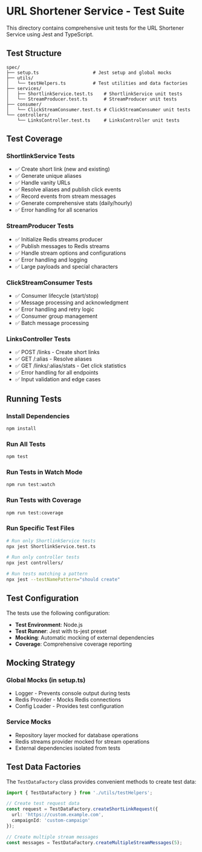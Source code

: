 # URL Shortener Service - Test Suite

This directory contains comprehensive unit tests for the URL Shortener Service using Jest and TypeScript.

## Test Structure

```
spec/
├── setup.ts                    # Jest setup and global mocks
├── utils/
│   └── testHelpers.ts          # Test utilities and data factories
├── services/
│   ├── ShortlinkService.test.ts    # ShortlinkService unit tests
│   └── StreamProducer.test.ts      # StreamProducer unit tests
├── consumer/
│   └── ClickStreamConsumer.test.ts # ClickStreamConsumer unit tests
└── controllers/
    └── LinksController.test.ts     # LinksController unit tests
```

## Test Coverage

### ShortlinkService Tests
- ✅ Create short link (new and existing)
- ✅ Generate unique aliases
- ✅ Handle vanity URLs
- ✅ Resolve aliases and publish click events
- ✅ Record events from stream messages
- ✅ Generate comprehensive stats (daily/hourly)
- ✅ Error handling for all scenarios

### StreamProducer Tests
- ✅ Initialize Redis streams producer
- ✅ Publish messages to Redis streams
- ✅ Handle stream options and configurations
- ✅ Error handling and logging
- ✅ Large payloads and special characters

### ClickStreamConsumer Tests
- ✅ Consumer lifecycle (start/stop)
- ✅ Message processing and acknowledgment
- ✅ Error handling and retry logic
- ✅ Consumer group management
- ✅ Batch message processing

### LinksController Tests
- ✅ POST /links - Create short links
- ✅ GET /:alias - Resolve aliases
- ✅ GET /links/:alias/stats - Get click statistics
- ✅ Error handling for all endpoints
- ✅ Input validation and edge cases

## Running Tests

### Install Dependencies
```bash
npm install
```

### Run All Tests
```bash
npm test
```

### Run Tests in Watch Mode
```bash
npm run test:watch
```

### Run Tests with Coverage
```bash
npm run test:coverage
```

### Run Specific Test Files
```bash
# Run only ShortlinkService tests
npx jest ShortlinkService.test.ts

# Run only controller tests
npx jest controllers/

# Run tests matching a pattern
npx jest --testNamePattern="should create"
```

## Test Configuration

The tests use the following configuration:

- **Test Environment**: Node.js
- **Test Runner**: Jest with ts-jest preset
- **Mocking**: Automatic mocking of external dependencies
- **Coverage**: Comprehensive coverage reporting

## Mocking Strategy

### Global Mocks (in setup.ts)
- Logger - Prevents console output during tests
- Redis Provider - Mocks Redis connections
- Config Loader - Provides test configuration

### Service Mocks
- Repository layer mocked for database operations
- Redis streams provider mocked for stream operations
- External dependencies isolated from tests

## Test Data Factories

The `TestDataFactory` class provides convenient methods to create test data:

```typescript
import { TestDataFactory } from './utils/testHelpers';

// Create test request data
const request = TestDataFactory.createShortLinkRequest({
  url: 'https://custom.example.com',
  campaignId: 'custom-campaign'
});

// Create multiple stream messages
const messages = TestDataFactory.createMultipleStreamMessages(5);
```
